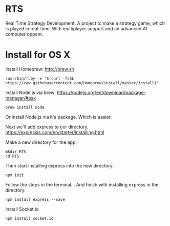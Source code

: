 # RTS
Real Time Strategy Development. A project to make a strategy game, which is played in real-time. With multiplayer support and an advanced AI computer oppent.

# Install for OS X
Install Homebrew:
http://brew.sh

    /usr/bin/ruby -e "$(curl -fsSL https://raw.githubusercontent.com/Homebrew/install/master/install)"
Install Node.js via brew:
https://nodejs.org/en/download/package-manager/#osx

    brew install node
Or install Node.js via it's package. Which is easier.    
    
Next we'll add express to our directory.
https://expressjs.com/en/starter/installing.html

Make a new directory for the app:

    mkdir RTS
    cd RTS
Then start installing express into the new directory:

    npm init
Follow the steps in the terminal...
And finish with installing express in the directory:

    npm install express --save
Install Socket.io

    npm install socket.io